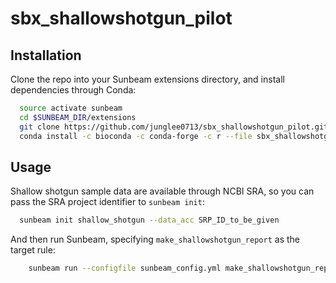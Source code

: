 # sbx_shallowshotgun_pilot

## Installation

Clone the repo into your Sunbeam extensions directory, and install dependencies through Conda:

```bash
  source activate sunbeam
  cd $SUNBEAM_DIR/extensions
  git clone https://github.com/junglee0713/sbx_shallowshotgun_pilot.git
  conda install -c bioconda -c conda-forge -c r --file sbx_shallowshotgun_pilot/requirements.txt
```

## Usage

Shallow shotgun sample data are available through NCBI SRA, so you can pass the SRA project identifier to `sunbeam init`:

```bash
  sunbeam init shallow_shotgun --data_acc SRP_ID_to_be_given
```
    
And then run Sunbeam, specifying `make_shallowshotgun_report` as the target rule:

```bash
    sunbeam run --configfile sunbeam_config.yml make_shallowshotgun_report
```